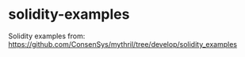# solidity-examples

Solidity examples from: https://github.com/ConsenSys/mythril/tree/develop/solidity_examples
